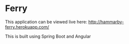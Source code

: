 # Ferry

This application can be viewed live here: http://hammarby-ferry.herokuapp.com/

This is built using Spring Boot and Angular
